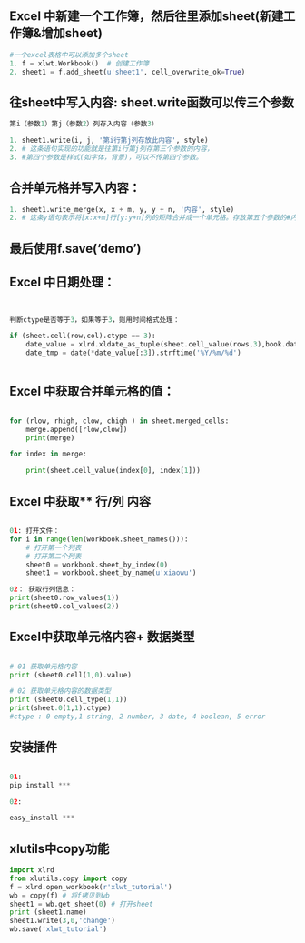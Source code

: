 ## Excel 中新建一个工作簿，然后往里添加sheet(新建工作簿&增加sheet)
```python
#一个excel表格中可以添加多个sheet
1. f = xlwt.Workbook()  # 创建工作簿
2. sheet1 = f.add_sheet(u'sheet1', cell_overwrite_ok=True)
```

## 往sheet中写入内容: sheet.write函数可以传三个参数
```python
第i（参数1）第j（参数2）列存入内容（参数3）

1. sheet1.write(i, j, '第i行第j列存放此内容', style)
2. # 这条语句实现的功能就是往第i行第j列存第三个参数的内容，
3. #第四个参数是样式(如字体，背景)，可以不传第四个参数。
```


## 合并单元格并写入内容：
```python
1. sheet1.write_merge(x, x + m, y, y + n, '内容', style)
2. # 这条y语句表示将[x:x+m]行[y:y+n]列的矩阵合并成一个单元格。存放第五个参数的#内容，同理，style参数可以不传参

```
## 最后使用f.save(‘demo’)



## Excel 中日期处理：

```python


判断ctype是否等于3，如果等于3，则用时间格式处理：

if (sheet.cell(row,col).ctype == 3):
    date_value = xlrd.xldate_as_tuple(sheet.cell_value(rows,3),book.datemode)
    date_tmp = date(*date_value[:3]).strftime('%Y/%m/%d')



```

## Excel 中获取合并单元格的值：
```python

for (rlow, rhigh, clow, chigh ) in sheet.merged_cells:
    merge.append([rlow,clow])
    print(merge)

for index in merge:

    print(sheet.cell_value(index[0], index[1]))

```

## Excel 中获取** 行/列 内容
```python

01: 打开文件：
for i in range(len(workbook.sheet_names())):
    # 打开第一个列表
    # 打开第二个列表
    sheet0 = workbook.sheet_by_index(0)
    sheet1 = workbook.sheet_by_name(u'xiaowu')

02： 获取行列信息：
print(sheet0.row_values(1))
print(sheet0.col_values(2))

```

## Excel中获取单元格内容+ 数据类型
```python

# 01 获取单元格内容
print (sheet0.cell(1,0).value)

# 02 获取单元格内容的数据类型
print (sheet0.cell_type(1,1))
print(sheet.0(1,1).ctype)
#ctype : 0 empty,1 string, 2 number, 3 date, 4 boolean, 5 error
```

## 安装插件
```python

01:
pip install ***

02:

easy_install ***

```

## xlutils中copy功能
```python
import xlrd
from xlutils.copy import copy
f = xlrd.open_workbook(r'xlwt_tutorial')
wb = copy(f) # 将f拷贝到wb
sheet1 = wb.get_sheet(0) # 打开sheet
print (sheet1.name)
sheet1.write(3,0,'change')
wb.save('xlwt_tutorial')


```